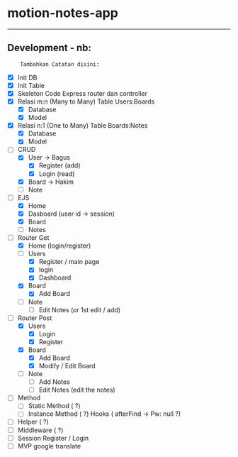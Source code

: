 # motion-notes-app
---

## Development - nb:
        Tambahkan Catatan disini:
- [x] Init DB
- [x] Init Table
- [x] Skeleton Code Express router dan controller
- [x] Relasi m:n (Many to Many) Table Users:Boards
    - [x] Database
    - [x] Model
- [x] Relasi n:1 (One to Many) Table Boards:Notes
    - [x] Database
    - [x] Model
- [ ] CRUD
    - [x] User      -> Bagus
      - [x] Register (add)
      - [x] Login (read)
    - [x] Board     -> Hakim
    - [ ] Note
- [ ] EJS
    - [x] Home
    - [x] Dasboard (user id -> session)
    - [x] Board
    - [ ] Notes
- [ ] Router Get
    - [x] Home (login/register)
    - [ ] Users
      - [x] Register / main page
      - [x] login
      - [x] Dashboard
    - [x] Board
      - [x] Add Board
    - [ ] Note
      - [ ] Edit Notes (or 1st edit / add)
    <!-- - [ ] User Page (list all connected Boards)
      - [ ] Board (list all connected notes)
        - [ ] Notes (edit the notes) -->
- [ ] Router Post
    - [x] Users
      - [x] Login
      - [x] Register
    - [x] Board
      - [x] Add Board
      - [x] Modify / Edit Board
    - [ ] Note
      - [ ] Add Notes
      - [ ] Edit Notes (edit the notes)
- [ ] Method
    - [ ] Static Method (   ?)
    - [ ] Instance Method (  ?) Hooks (  afterFind -> Pw: null ?)
- [ ] Helper (   ?)
- [ ] Middleware (    ?)
- [ ] Session Register / Login
- [ ] MVP google translate